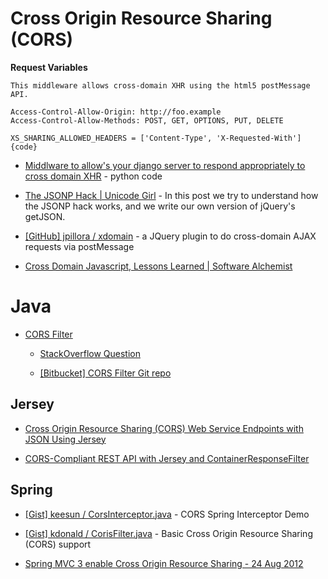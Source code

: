 # Cross Origin Resource Sharing (CORS)

**Request Variables**

```
This middleware allows cross-domain XHR using the html5 postMessage API.

Access-Control-Allow-Origin: http://foo.example
Access-Control-Allow-Methods: POST, GET, OPTIONS, PUT, DELETE

XS_SHARING_ALLOWED_HEADERS = ['Content-Type', 'X-Requested-With']{code}
```


* [Middlware to allow's your django server to respond appropriately to cross domain XHR](https://gist.github.com/barrabinfc/426829) - python code

* [The JSONP Hack | Unicode Girl](http://www.unicodegirl.com/jsonp-hack.html) -  In this post we try to understand how the JSONP hack works, and we write our own version of jQuery's getJSON.

* [[GitHub] jpillora / xdomain](https://github.com/jpillora/xdomain) - a JQuery plugin to do cross-domain AJAX requests via postMessage

* [Cross Domain Javascript, Lessons Learned | Software Alchemist](http://avalanche123.com/blog/2011/10/10/cross-domain-javascript-lessons-learned/)


# Java

* [CORS Filter](http://software.dzhuvinov.com/cors-filter.html)

  * [StackOverflow Question](http://stackoverflow.com/questions/11096195/spring-and-http-options-request/16021886#16021886)

  * [[Bitbucket] CORS Filter Git repo](https://bitbucket.org/thetransactioncompany/cors-filter)

## Jersey

* [Cross Origin Resource Sharing (CORS) Web Service Endpoints with JSON Using Jersey](http://www.iceycake.com/2012/06/cross-origin-resource-sharing-cors-json-web-service-endpoints-using-jersey/)

* [CORS-Compliant REST API with Jersey and ContainerResponseFilter](http://blog.usul.org/cors-compliant-rest-api-with-jersey-and-containerresponsefilter/)

## Spring

* [[Gist] keesun / CorsInterceptor.java](https://gist.github.com/keesun/2245179) - CORS Spring Interceptor Demo

* [[Gist] kdonald / CorisFilter.java](https://gist.github.com/kdonald/2232095) - Basic Cross Origin Resource Sharing (CORS) support

* [Spring MVC 3 enable Cross Origin Resource Sharing - 24 Aug 2012](http://vraidsys.com/2012/08/spring-mvc-3-enable-cross-origin-resource-sharing/)

